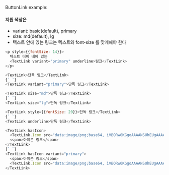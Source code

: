 ButtonLink example:

#### 지원 색상은
 - variant: basic(default), primary
 - size: md(default), lg
 - 텍스트 안에 있는 링크는 텍스트와 font-size 를 맞게해야 한다

```js
<p style={{fontSize: 14}}>
  텍스트 더미 내에 있는
  <TextLink variant="primary" underline>링크</TextLink>
</p>
```

```js
<TextLink>단독 링크</TextLink>
{` `}
<TextLink variant="primary">단독 링크</TextLink>
```

```js
<TextLink size="md">단독 링크</TextLink>
{` `}
<TextLink size="lg">단독 링크</TextLink>
```

```js
<TextLink style={{fontSize: 20}}>단독 링크</TextLink>
{` `}
<TextLink underline>단독 링크</TextLink>
```

```js
<TextLink hasIcon>
  <TextLink.Icon src="data:image/png;base64, iVBORw0KGgoAAAANSUhEUgAAAAUAAAAFCAYAAACNbyblAAAAHElEQVQI12P4//8/w38GIAXDIBKE0DHxgljNBAAO9TXL0Y4OHwAAAABJRU5ErkJggg=="/>
  <span>아이콘 링크</span>
</TextLink>
{` `}
<TextLink hasIcon variant="primary">
  <span>아이콘 링크</span>
  <TextLink.Icon src="data:image/png;base64, iVBORw0KGgoAAAANSUhEUgAAAAUAAAAFCAYAAACNbyblAAAAHElEQVQI12P4//8/w38GIAXDIBKE0DHxgljNBAAO9TXL0Y4OHwAAAABJRU5ErkJggg=="/>
</TextLink>
```
